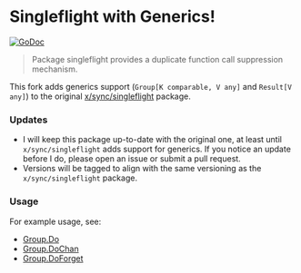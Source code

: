 # Singleflight with Generics!

[![GoDoc](https://godoc.org/github.com/brunomvsouza/singleflight?status.svg)](https://godoc.org/github.com/brunomvsouza/singleflight)

> Package singleflight provides a duplicate function call suppression mechanism.

This fork adds generics support (`Group[K comparable, V any]` and `Result[V any]`) to the original [x/sync/singleflight](https://golang.org/x/sync/singleflight) package.

### Updates

- I will keep this package up-to-date with the original one, at least until `x/sync/singleflight` adds support for generics. If you notice an update before I do, please open an issue or submit a pull request.
- Versions will be tagged to align with the same versioning as the `x/sync/singleflight` package.

### Usage

For example usage, see:
- [Group.Do](examples/Do/main.go)
- [Group.DoChan](examples/DoChan/main.go)
- [Group.DoForget](examples/Forget/main.go)
